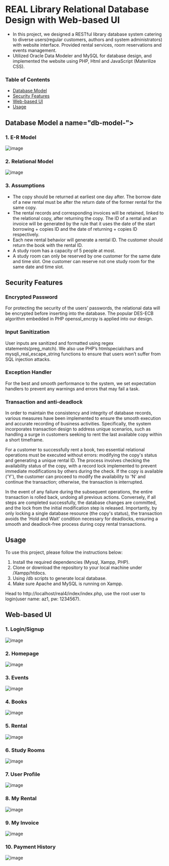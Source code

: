# REAL Library Relational Database Design with Web-based UI
- In this project, we designed a RESTful library database system catering to diverse users(regular customers, authors and system administrators) with website interface. Provided rental services, room reservations and events management.
- Utilized Oracle Data Modeler and MySQL for database design, and implemented the website using PHP, Html and JavaScript (Materilize CSS).

### Table of Contents
- [Database Model](#db-model-)
- [Security Features](#secure-feature-)
- [Web-based UI](#web-)
- [Usage](#usage)

## Database Model a name="db-model-"></a>
### 1. E-R Model
![image](/pictures/E_R_model.png)

### 2. Relational Model
![image](/pictures/relational_model.png)

### 3. Assumptions
- The copy should be returned at earliest one day after. The borrow date of a new rental must be after the return date of the former rental for the same copy.
- The rental records and corresponding invoices will be retained, linked to the relational copy, after returning the copy.
The ID of a rental and an invoice will be generated by the rule that it uses the date of the start borrowing + copies ID and the date of returning + copies ID respectively.
- Each new rental behavior will generate a rental ID. The customer should return the book with the rental ID.
- A study room has a capacity of 5 people at most.
- A study room can only be reserved by one customer for the same date and time slot. One customer can reserve not one study room for the same date and time slot.

## Security Features <a name="secure-feature-"></a>
### Encrypted Password
For protecting the security of the users’ passwords, the relational data will be encrypted before inserting into the database. The popular DES-ECB algorithm embedded in PHP openssl_encrpy is applied into our design.

### Input Sanitization
User inputs are sanitized and formatted using regex statements(preg_match). We also use PHP’s htmlspecialchars and mysqli_real_escape_string functions to ensure that users won’t suffer from SQL injection attacks.

### Exception Handler
For the best and smooth performance to the system, we set expectation handlers to prevent any warnings and errors that may fail a task.

### Transaction and anti-deadlock
In order to maintain the consistency and integrity of database records, various measures have been implemented to ensure the smooth execution and accurate recording of business activities. Specifically, the system incorporates transaction design to address unique scenarios, such as handling a surge in customers seeking to rent the last available copy within a short timeframe.

For a customer to successfully rent a book, two essential relational operations must be executed without errors: modifying the copy's status and generating a unique rental ID. The process involves checking the availability status of the copy, with a record lock implemented to prevent immediate modifications by others during the check. If the copy is available ('Y'), the customer can proceed to modify the availability to 'N' and continue the transaction; otherwise, the transaction is interrupted.

In the event of any failure during the subsequent operations, the entire transaction is rolled back, undoing all previous actions. Conversely, if all steps are completed successfully, the database changes are committed, and the lock from the initial modification step is released. Importantly, by only locking a single database resource (the copy's status), the transaction avoids the 'Hold and Wait' condition necessary for deadlocks, ensuring a smooth and deadlock-free process during copy rental transactions.

## Usage <a name="usage"></a>
To use this project, please follow the instructions below:
1. Install the required dependencies (Mysql, Xampp, PHP).
2. Clone or download the repository to your local machine under /Xampp/htdocs.
3. Using /db scripts to generate local database.
4. Make sure Apache and MySQL is running on Xampp.

Head to http://localhost/real4/index/index.php, use the root user to login(user name: az1, pw: 1234567).

## Web-based UI <a name="web-"></a>
### 1. Login/Signup
![image](/pictures/login.png)

### 2. Homepage
![image](/pictures/homepage.png)

### 3. Events
![image](/pictures/events.png)

### 4. Books
![image](/pictures/books.png)

### 5. Rental
![image](/pictures/rental_conf.png)

### 6. Study Rooms
![image](/pictures/studyRoom.png)

### 7. User Profile
![image](/pictures/user_profile.png)

### 8. My Rental
![image](/pictures/my_rental.png)

### 9. My Invoice
![image](/pictures/invoice.png)

### 10. Payment History
![image](/pictures/payment.png)













